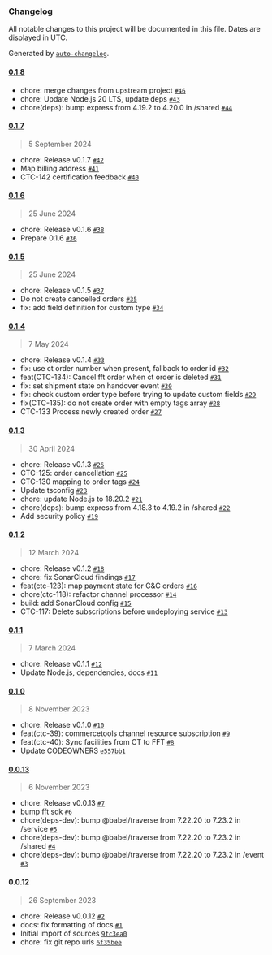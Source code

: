 ### Changelog

All notable changes to this project will be documented in this file. Dates are displayed in UTC.

Generated by [`auto-changelog`](https://github.com/CookPete/auto-changelog).

#### [0.1.8](https://github.com/fulfillmenttools/commercetools-connector/compare/0.1.7...0.1.8)

- chore: merge changes from upstream project [`#46`](https://github.com/fulfillmenttools/commercetools-connector/pull/46)
- chore: Update Node.js 20 LTS, update deps [`#43`](https://github.com/fulfillmenttools/commercetools-connector/pull/43)
- chore(deps): bump express from 4.19.2 to 4.20.0 in /shared [`#44`](https://github.com/fulfillmenttools/commercetools-connector/pull/44)

#### [0.1.7](https://github.com/fulfillmenttools/commercetools-connector/compare/0.1.6...0.1.7)

> 5 September 2024

- chore: Release v0.1.7 [`#42`](https://github.com/fulfillmenttools/commercetools-connector/pull/42)
- Map billing address [`#41`](https://github.com/fulfillmenttools/commercetools-connector/pull/41)
- CTC-142 certification feedback [`#40`](https://github.com/fulfillmenttools/commercetools-connector/pull/40)

#### [0.1.6](https://github.com/fulfillmenttools/commercetools-connector/compare/0.1.5...0.1.6)

> 25 June 2024

- chore: Release v0.1.6 [`#38`](https://github.com/fulfillmenttools/commercetools-connector/pull/38)
- Prepare 0.1.6 [`#36`](https://github.com/fulfillmenttools/commercetools-connector/pull/36)

#### [0.1.5](https://github.com/fulfillmenttools/commercetools-connector/compare/0.1.4...0.1.5)

> 25 June 2024

- chore: Release v0.1.5 [`#37`](https://github.com/fulfillmenttools/commercetools-connector/pull/37)
- Do not create cancelled orders [`#35`](https://github.com/fulfillmenttools/commercetools-connector/pull/35)
- fix: add field definition for custom type [`#34`](https://github.com/fulfillmenttools/commercetools-connector/pull/34)

#### [0.1.4](https://github.com/fulfillmenttools/commercetools-connector/compare/0.1.3...0.1.4)

> 7 May 2024

- chore: Release v0.1.4 [`#33`](https://github.com/fulfillmenttools/commercetools-connector/pull/33)
- fix: use ct order number when present, fallback to order id [`#32`](https://github.com/fulfillmenttools/commercetools-connector/pull/32)
- feat(CTC-134): Cancel fft order when ct order is deleted [`#31`](https://github.com/fulfillmenttools/commercetools-connector/pull/31)
- fix: set shipment state on handover event [`#30`](https://github.com/fulfillmenttools/commercetools-connector/pull/30)
- fix: check custom order type before trying to update custom fields [`#29`](https://github.com/fulfillmenttools/commercetools-connector/pull/29)
- fix(CTC-135): do not create order with empty tags array [`#28`](https://github.com/fulfillmenttools/commercetools-connector/pull/28)
- CTC-133 Process newly created order [`#27`](https://github.com/fulfillmenttools/commercetools-connector/pull/27)

#### [0.1.3](https://github.com/fulfillmenttools/commercetools-connector/compare/0.1.2...0.1.3)

> 30 April 2024

- chore: Release v0.1.3 [`#26`](https://github.com/fulfillmenttools/commercetools-connector/pull/26)
- CTC-125: order cancellation [`#25`](https://github.com/fulfillmenttools/commercetools-connector/pull/25)
- CTC-130 mapping to order tags [`#24`](https://github.com/fulfillmenttools/commercetools-connector/pull/24)
- Update tsconfig [`#23`](https://github.com/fulfillmenttools/commercetools-connector/pull/23)
- chore: update Node.js to 18.20.2 [`#21`](https://github.com/fulfillmenttools/commercetools-connector/pull/21)
- chore(deps): bump express from 4.18.3 to 4.19.2 in /shared [`#22`](https://github.com/fulfillmenttools/commercetools-connector/pull/22)
- Add security policy [`#19`](https://github.com/fulfillmenttools/commercetools-connector/pull/19)

#### [0.1.2](https://github.com/fulfillmenttools/commercetools-connector/compare/0.1.1...0.1.2)

> 12 March 2024

- chore: Release v0.1.2 [`#18`](https://github.com/fulfillmenttools/commercetools-connector/pull/18)
- chore: fix SonarCloud findings [`#17`](https://github.com/fulfillmenttools/commercetools-connector/pull/17)
- feat(ctc-123): map payment state for C&C orders [`#16`](https://github.com/fulfillmenttools/commercetools-connector/pull/16)
- chore(ctc-118): refactor channel processor [`#14`](https://github.com/fulfillmenttools/commercetools-connector/pull/14)
- build: add SonarCloud config [`#15`](https://github.com/fulfillmenttools/commercetools-connector/pull/15)
- CTC-117: Delete subscriptions before undeploying service [`#13`](https://github.com/fulfillmenttools/commercetools-connector/pull/13)

#### [0.1.1](https://github.com/fulfillmenttools/commercetools-connector/compare/0.1.0...0.1.1)

> 7 March 2024

- chore: Release v0.1.1 [`#12`](https://github.com/fulfillmenttools/commercetools-connector/pull/12)
- Update Node.js, dependencies, docs [`#11`](https://github.com/fulfillmenttools/commercetools-connector/pull/11)

#### [0.1.0](https://github.com/fulfillmenttools/commercetools-connector/compare/0.0.13...0.1.0)

> 8 November 2023

- chore: Release v0.1.0 [`#10`](https://github.com/fulfillmenttools/commercetools-connector/pull/10)
- feat(ctc-39): commercetools channel resource subscription [`#9`](https://github.com/fulfillmenttools/commercetools-connector/pull/9)
- feat(ctc-40): Sync facilities from CT to FFT [`#8`](https://github.com/fulfillmenttools/commercetools-connector/pull/8)
- Update CODEOWNERS [`e557bb1`](https://github.com/fulfillmenttools/commercetools-connector/commit/e557bb12869760293b439b88ebec28dfdf412ddc)

#### [0.0.13](https://github.com/fulfillmenttools/commercetools-connector/compare/0.0.12...0.0.13)

> 6 November 2023

- chore: Release v0.0.13 [`#7`](https://github.com/fulfillmenttools/commercetools-connector/pull/7)
- bump fft sdk [`#6`](https://github.com/fulfillmenttools/commercetools-connector/pull/6)
- chore(deps-dev): bump @babel/traverse from 7.22.20 to 7.23.2 in /service [`#5`](https://github.com/fulfillmenttools/commercetools-connector/pull/5)
- chore(deps-dev): bump @babel/traverse from 7.22.20 to 7.23.2 in /shared [`#4`](https://github.com/fulfillmenttools/commercetools-connector/pull/4)
- chore(deps-dev): bump @babel/traverse from 7.22.20 to 7.23.2 in /event [`#3`](https://github.com/fulfillmenttools/commercetools-connector/pull/3)

#### 0.0.12

> 26 September 2023

- chore: Release v0.0.12 [`#2`](https://github.com/fulfillmenttools/commercetools-connector/pull/2)
- docs: fix formatting of docs [`#1`](https://github.com/fulfillmenttools/commercetools-connector/pull/1)
- Initial import of sources [`9fc3ea0`](https://github.com/fulfillmenttools/commercetools-connector/commit/9fc3ea0c306ffd4f5474c5276a333421dc1c3c99)
- chore: fix git repo urls [`6f35bee`](https://github.com/fulfillmenttools/commercetools-connector/commit/6f35bee22c3d2c58c25e73477413ba935bb0c2e1)
